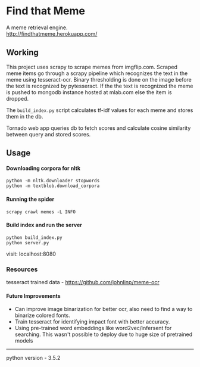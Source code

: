 # Find that Meme

A meme retrieval engine.  
http://findthatmeme.herokuapp.com/

## Working
This project uses scrapy to scrape memes from imgflip.com. Scraped meme items go through a scrapy pipeline which recognizes the text in the meme using tesseract-ocr. Binary thresholding is done on the image before the text is recognized by pytesseract. If the the text is recognized the meme is pushed to mongodb instance hosted at mlab.com else the item is dropped.

The `build_index.py` script calculates tf-idf values for each meme and stores them in the db.

Tornado web app queries db to fetch scores and calculate cosine similarity between query and stored scores.

## Usage
#### Downloading corpora for nltk
`python -m nltk.downloader stopwords`  
`python -m textblob.download_corpora`
#### Running the spider
`scrapy crawl memes -L INFO`
#### Build index and run the server
```
python build_index.py
python server.py
```
visit: localhost:8080

### Resources
tesseract trained data - https://github.com/johnlinp/meme-ocr

#### Future Improvements
* Can improve image binarization for better ocr, also need to find a way to binarize colored fonts.
* Train tesseract for identifying impact font with better accuracy.
* Using pre-trained word embeddings like word2vec/infersent for searching. This wasn't possible to deploy due to huge size of pretrained models

----
python version - 3.5.2
